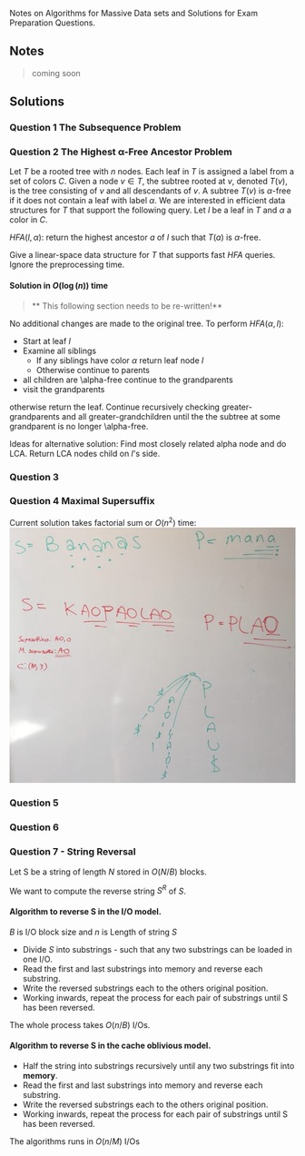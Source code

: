 Notes on Algorithms for Massive Data sets and Solutions for Exam Preparation Questions.

## Notes
> coming soon

## Solutions

### Question 1 The Subsequence Problem
### Question 2 The Highest α-Free Ancestor Problem

Let $T$ be a rooted tree with $n$ nodes. Each leaf in $T$ is assigned a label from a set of colors $C$. Given a node $v ∈ T$, the subtree rooted at $v$, denoted $T(v)$, is the tree consisting of $v$ and all descendants of $v$. A subtree $T(v)$ is $α$-free if it does not contain a leaf with label $α$. We are interested in efficient data structures for $T$ that support the following query. Let $l$ be a leaf in $T$ and $α$ a color in $C$.

$HFA(l, α)$: return the highest ancestor $a$ of $l$ such that $T(a)$ is $α$-free.

Give a linear-space data structure for $T$ that supports fast $HFA$ queries. Ignore the preprocessing time.

#### Solution in $O(\log(n))$ time

> ** This following section needs to be re-written!**

No additional changes are made to the original tree. To perform $HFA(\alpha,l)$:

* Start at leaf $l$
* Examine all siblings
  * If any siblings have color $\alpha$ return leaf node $l$
  * Otherwise continue to parents
* all children are \alpha-free continue to the grandparents
* visit the grandparents

 otherwise return the leaf. Continue recursively checking greater-grandparents and all greater-grandchildren until the the subtree at some grandparent is no longer \alpha-free.

Ideas for alternative solution: Find most closely related alpha node and do LCA. Return LCA nodes child on $l$'s side.


### Question 3
### Question 4 Maximal Supersuffix

Current solution takes factorial sum or $O(n^2)$ time:
![ex4](ex4.jpg)

### Question 5
### Question 6

### Question 7 - String Reversal

Let S be a string of length $N$ stored in $O(N/B)$ blocks.

We want to compute the reverse string $S^R$ of $S$.


#### Algorithm to reverse S in the I/O model.

$B$ is I/O block size and $n$ is Length of string $S$

* Divide $S$ into substrings - such that any two substrings can be loaded in one I/O.
* Read the first and last substrings into memory and reverse each substring.
* Write the reversed substrings each to the others original position.
* Working inwards, repeat the process for each pair of substrings until S has been reversed.

The whole process takes $O(n/B)$ I/Os.



#### Algorithm to reverse S in the cache oblivious model.

* Half the string into substrings recursively until any two substrings fit into **memory**.
* Read the first and last substrings into memory and reverse each substring.
* Write the reversed substrings each to the others original position.
* Working inwards, repeat the process for each pair of substrings until S has been reversed.

The algorithms runs in $O(n/M)$ I/Os
